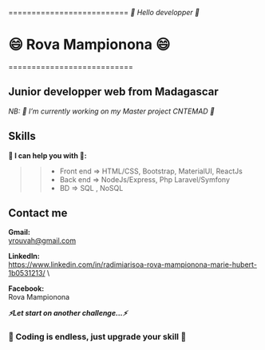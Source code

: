 ==========================
  *👋 Hello developper 👋* 
#  😄 Rova Mampionona 😄
===========================  
       
 ## Junior developper web from Madagascar ##  
       
*NB: 🔭 I’m currently working on my Master project  CNTEMAD 🔭*

## Skills ##
**🌱 I can help you with 📄:**  
>> - Front end => HTML/CSS, Bootstrap, MaterialUI, ReactJs  
>> - Back end => NodeJs/Express, Php Laravel/Symfony  
>> - BD => SQL , NoSQL  

 ## Contact me

**Gmail:** \
 yrouvah@gmail.com <br>  
 
**LinkedIn:** \
  https://www.linkedin.com/in/radimiarisoa-rova-mampionona-marie-hubert-1b0531213/ \
  
**Facebook:** \
  Rova Mampionona

***⚡Let start on another challenge...⚡***

### 📄 Coding is endless, just upgrade your skill 📄 ###

